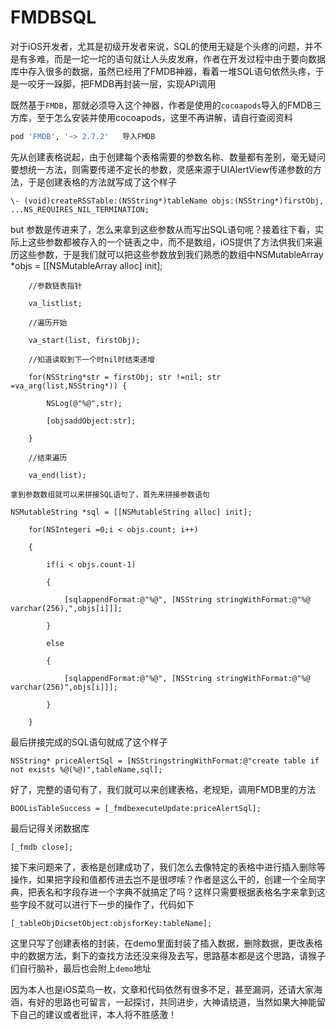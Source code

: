 # FMDBSQL

对于iOS开发者，尤其是初级开发者来说，SQL的使用无疑是个头疼的问题，并不是有多难，而是一坨一坨的语句就让人头皮发麻，作者在开发过程中由于要向数据库中存入很多的数据，虽然已经用了FMDB神器，看着一堆SQL语句依然头疼，于是一咬牙一跺脚，把FMDB再封装一层，实现API调用

既然基于`FMDB`，那就必须导入这个神器，作者是使用的`cocoapods`导入的FMDB三方库，至于怎么安装并使用cocoapods，这里不再讲解，请自行查阅资料
```sh
pod 'FMDB', '~> 2.7.2'   导入FMDB
```
先从创建表格说起，由于创建每个表格需要的参数名称、数量都有差别，毫无疑问要想统一方法，则需要传递不定长的参数，灵感来源于UIAlertView传递参数的方法，于是创建表格的方法就写成了这个样子
```objc
\- (void)createRSSTable:(NSString*)tableName objs:(NSString*)firstObj, ...NS_REQUIRES_NIL_TERMINATION;
```
but  参数是传进来了，怎么来拿到这些参数从而写出SQL语句呢？接着往下看，实际上这些参数都被存入的一个链表之中，而不是数组，iOS提供了方法供我们来遍历这些参数，于是我们就可以把这些参数放到我们熟悉的数组中NSMutableArray *objs = [[NSMutableArray alloc] init];

```objc
​    //参数链表指针

​    va_listlist;

​    //遍历开始

​    va_start(list, firstObj);

​    //知道读取到下一个时nil时结束递增

​    for(NSString*str = firstObj; str !=nil; str =va_arg(list,NSString*)) {

​        NSLog(@"%@",str);

​        [objsaddObject:str];

​    }

​    //结束遍历

​    va_end(list);

拿到参数数组就可以来拼接SQL语句了，首先来拼接参数语句

NSMutableString *sql = [[NSMutableString alloc] init];

​    for(NSIntegeri =0;i < objs.count; i++)

​    {

​        if(i < objs.count-1)

​        {

​            [sqlappendFormat:@"%@", [NSString stringWithFormat:@"%@ varchar(256),",objs[i]]];

​        }

​        else

​        {

​            [sqlappendFormat:@"%@", [NSString stringWithFormat:@"%@ varchar(256)",objs[i]]];

​        }

​    }
```
最后拼接完成的SQL语句就成了这个样子
```objc
NSString* priceAlertSql = [NSStringstringWithFormat:@"create table if not exists %@(%@)",tableName,sql];
```
好了，完整的语句有了，我们就可以来创建表格，老规矩，调用FMDB里的方法
```objc
BOOLisTableSuccess = [_fmdbexecuteUpdate:priceAlertSql];
```
最后记得关闭数据库
```objc
[_fmdb close];
```
接下来问题来了，表格是创建成功了，我们怎么去像特定的表格中进行插入删除等操作，如果把字段和值都传进去岂不是很啰嗦？作者是这么干的，创建一个全局字典，把表名和字段存进一个字典不就搞定了吗？这样只需要根据表格名字来拿到这些字段不就可以进行下一步的操作了，代码如下
```objc
[_tableObjDicsetObject:objsforKey:tableName];
```
这里只写了创建表格的封装，在demo里面封装了插入数据，删除数据，更改表格中的数据方法，剩下的查找方法还没来得及去写，思路基本都是这个思路，请猴子们自行脑补，最后也会附上`demo`地址

因为本人也是iOS菜鸟一枚，文章和代码依然有很多不足，甚至漏洞，还请大家海涵，有好的思路也可留言，一起探讨，共同进步，大神请绕道，当然如果大神能留下自己的建议或者批评，本人将不胜感激！
